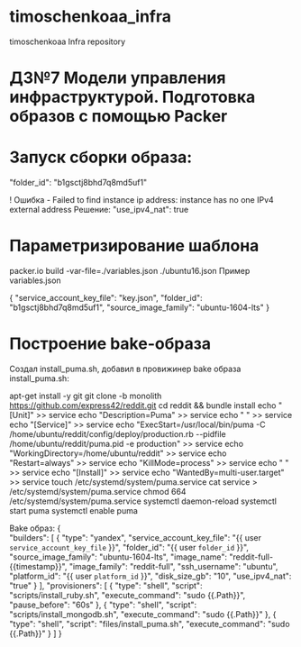 # timoschenkoaa_infra
timoschenkoaa Infra repository

# ДЗ№7 Модели управления инфраструктурой. Подготовка образов с помощью Packer

# Запуск сборки образа:

"folder_id": "b1gsctj8bhd7q8md5uf1"

! Ошибка - Failed to find instance ip address: instance has no one IPv4 external address Решение:
"use_ipv4_nat": true

# Параметризирование шаблона

packer.io build -var-file=./variables.json ./ubuntu16.json
Пример variables.json

{
    "service_account_key_file": "key.json",
    "folder_id": "b1gsctj8bhd7q8md5uf1",
    "source_image_family": "ubuntu-1604-lts"
}

# Построение bake-образа

Создал install_puma.sh, добавил в провижинер bake образа
install_puma.sh:

apt-get install -y git
git clone -b monolith https://github.com/express42/reddit.git
cd reddit && bundle install
echo "[Unit]" >> service
echo "Description=Puma" >> service
echo " " >> service
echo "[Service]" >> service
echo "ExecStart=/usr/local/bin/puma -C /home/ubuntu/reddit/config/deploy/production.rb --pidfile /home/ubuntu/reddit/puma.pid -e production" >> service
echo "WorkingDirectory=/home/ubuntu/reddit" >> service
echo "Restart=always" >> service
echo "KillMode=process" >> service
echo " " >> service
echo "[Install]" >> service
echo "WantedBy=multi-user.target" >> service
touch /etc/systemd/system/puma.service
cat service > /etc/systemd/system/puma.service
chmod 664 /etc/systemd/system/puma.service
systemctl daemon-reload
systemctl start puma
systemctl enable puma

Bake образ:
{   
    "builders": [
        {
            "type": "yandex",
            "service_account_key_file": "{{ user `service_account_key_file` }}",
            "folder_id": "{{ user `folder_id` }}",
            "source_image_family": "ubuntu-1604-lts",
            "image_name": "reddit-full-{{timestamp}}",
            "image_family": "reddit-full",
            "ssh_username": "ubuntu",
            "platform_id": "{{ user `platform_id` }}",
            "disk_size_gb": "10",
            "use_ipv4_nat": "true"
        }
    ],
    "provisioners": [
        {
            "type": "shell",
            "script": "scripts/install_ruby.sh",
            "execute_command": "sudo {{.Path}}",
            "pause_before": "60s"
        },
        {
            "type": "shell",
            "script": "scripts/install_mongodb.sh",
            "execute_command": "sudo {{.Path}}"
        },
        {
            "type": "shell",
            "script": "files/install_puma.sh",
            "execute_command": "sudo {{.Path}}"
        }
    ]
}